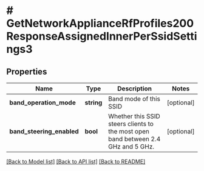 # # GetNetworkApplianceRfProfiles200ResponseAssignedInnerPerSsidSettings3

## Properties

Name | Type | Description | Notes
------------ | ------------- | ------------- | -------------
**band_operation_mode** | **string** | Band mode of this SSID | [optional]
**band_steering_enabled** | **bool** | Whether this SSID steers clients to the most open band between 2.4 GHz and 5 GHz. | [optional]

[[Back to Model list]](../../README.md#models) [[Back to API list]](../../README.md#endpoints) [[Back to README]](../../README.md)
